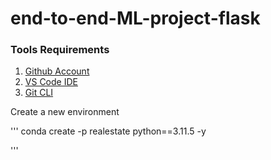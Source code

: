 # end-to-end-ML-project-flask

### Tools Requirements

1. [Github Account](https://github.com)
3. [VS Code IDE](https://code.visualstudio.com/)
4. [Git CLI](https://git-scm.com/book/en/v2/Getting-Started-The-Command-Line)

Create a new environment 

''' 
conda create -p realestate python==3.11.5 -y

'''